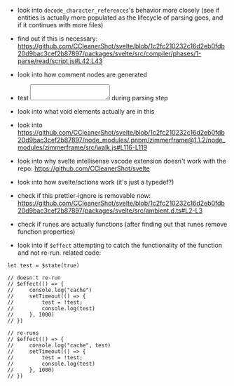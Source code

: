 - look into `decode_character_references`'s behavior more closely (see if entities is actually more populated as the lifecycle of parsing goes, and if it continues with more files)


- find out if this is necessary: https://github.com/CCleanerShot/svelte/blob/1c2fc210232c16d2eb0fdb20d9bac3cef2b87897/packages/svelte/src/compiler/phases/1-parse/read/script.js#L42:L43


- look into how comment nodes are generated


- test <textarea></textarea> during parsing step


- look into what void elements actually are in this


- look into https://github.com/CCleanerShot/svelte/blob/1c2fc210232c16d2eb0fdb20d9bac3cef2b87897/node_modules/.pnpm/zimmerframe@1.1.2/node_modules/zimmerframe/src/walk.js#L116-L119


- look into why svelte intellisense vscode extension doesn't work with the repo: https://github.com/CCleanerShot/svelte


- look into how svelte/actions work (it's just a typedef?)


- check if this prettier-ignore is removable now: https://github.com/CCleanerShot/svelte/blob/1c2fc210232c16d2eb0fdb20d9bac3cef2b87897/packages/svelte/src/ambient.d.ts#L2-L3


- check if runes are actually functions (after finding out that runes remove function properties)


- look into if `$effect` attempting to catch the functionality of the function and not re-run. related code:
```
let test = $state(true)

// doesn't re-run
// $effect(() => {
//     console.log("cache")
//     setTimeout(() => {
//         test = !test;
//         console.log(test)
//     }, 1000)
// })

// re-runs
// $effect(() => {
//     console.log("cache", test)
//     setTimeout(() => {
//         test = !test;
//         console.log(test)
//     }, 1000)
// })
```